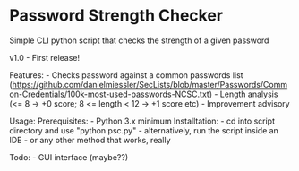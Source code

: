 # Password Strength Checker
Simple CLI python script that checks the strength of a given password

v1.0 - First release!

Features:
	- Checks password against a common passwords list (https://github.com/danielmiessler/SecLists/blob/master/Passwords/Common-Credentials/100k-most-used-passwords-NCSC.txt)
	- Length analysis (<= 8 -> +0 score; 8 <= length < 12 -> +1 score etc)
	- Improvement advisory
		
Usage:
	Prerequisites: 
		- Python 3.x minimum
	Installtation:
		- cd into script directory and use "python psc.py"
		- alternatively, run the script inside an IDE
		- or any other method that works, really	

Todo:
	- GUI interface (maybe??)
